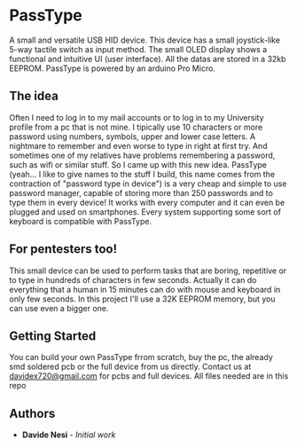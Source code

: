 # PassType

A small and versatile USB HID device. This device has a small joystick-like 5-way tactile switch as input method. The small OLED display shows a functional and intuitive UI (user interface). All the datas are stored in a 32kb EEPROM. PassType is powered by an arduino Pro Micro. 


## The idea

Often I need to log in to my mail accounts or to log in to my University profile from a pc that is not mine. I tipically use 10 characters or more password using numbers, symbols, upper and lower case letters. A nightmare to remember and even worse to type in right at first try. And sometimes one of my relatives have problems remembering a password, such as wifi or similar stuff. So I came up with this new idea. PassType (yeah... I like to give names to the stuff I build, this name comes from the contraction of "password type in device") is a very cheap and simple to use password manager, capable of storing more than 250 passwords and to type them in every device! It works with every computer and it can even be plugged and used on smartphones. Every system supporting some sort of keyboard is compatible with PassType.

## For pentesters too!

This small device can be used to perform tasks that are boring, repetitive or to type in hundreds of characters in few seconds. Actually it can do everything that a human in 15 minutes can do with mouse and keyboard in only few seconds. In this project I'll use a 32K EEPROM memory, but you can use even a bigger one.

## Getting Started

You can build your own PassType frrom scratch, buy the pc, the already smd soldered pcb or the full device from us directly.
Contact us at davidex720@gmail.com for pcbs and full devices. All files needed are in this repo







## Authors

* **Davide Nesi** - *Initial work*


